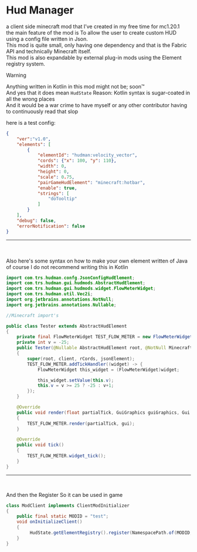 <?--
Copyright (C) 2024  Tete

This program is free software: you can redistribute it and/or modify
it under the terms of the GNU General Public License as published by
the Free Software Foundation, either version 3 of the License, or
(at your option) any later version.

This program is distributed in the hope that it will be useful,
but WITHOUT ANY WARRANTY; without even the implied warranty of
MERCHANTABILITY or FITNESS FOR A PARTICULAR PURPOSE.  See the
GNU General Public License for more details.

You should have received a copy of the GNU General Public License
along with this program.  If not, see "https://www.gnu.org/licenses/"
--?>
# Hud Manager
a client side minecraft mod that I’ve created in my free time for mc1.20.1<br>
the main feature of the mod is To allow the user to create custom HUD using a config file written in Json.<br>
This mod is quite small, only having one dependency and that is the Fabric API and technically Minecraft itself.<br>
This mod is also expandable by external plug-in mods using the Element registry system.<br>

> [!WARNING]
> Anything written in Kotlin in this mod might not be; soon™<br>
> And yes that it does mean `HudState`
> Reason: Kotlin syntax is sugar-coated in all the wrong places<br>
> And it would be a war crime to have myself or any other contributor having to continuously read that slop 


here is a test config:
```json
{
    "ver":"v1.0",
    "elements": [
        {
            "elementId": "hudman:velocity_vector",
            "cords": {"x": 100, "y": 110},
            "width": 0,
            "height": 0,
            "scale": 0.75,
            "pairGameHudElement": "minecraft:hotbar",
            "enable": true,
            "strings": [
                "doTooltip"
            ]
        }
    ],
    "debug": false,
    "errorNotification": false
}   
```


<hr>
<br>
<br>
Also here's some syntax on how to make your own element written of Java of course   
I do not recommend writing this in Kotlin

```java
import com.trs.hudman.confg.JsonConfigHudElement;
import com.trs.hudman.gui.hudmods.AbstractHudElement;
import com.trs.hudman.gui.hudmods.widget.FlowMeterWidget;
import com.trs.hudman.util.Vec2i;
import org.jetbrains.annotations.NotNull;
import org.jetbrains.annotations.Nullable;

//Minecraft import's

public class Tester extends AbstractHudElement
{
    private final FlowMeterWidget TEST_FLOW_METER = new FlowMeterWidget(getCords().x(), getCords().x(), 0.5f);
    private int v = -25;
    public Tester(@Nullable AbstractHudElement root, @NotNull Minecraft client, @NotNull Vec2i rCords, @NotNull JsonConfgHudElement jsonElement)
    {
        super(root, client, rCords, jsonElement);
        TEST_FLOW_METER.addTickHandler((widget) -> {
            FlowMeterWidget this_widget = (FlowMeterWidget)widget;

            this_widget.setValue(this.v);
            this.v = v >= 25 ? -25 : v+1;
        });
    }

    @Override
    public void render(float partialTick, GuiGraphics guiGraphics, Gui gui)
    {
        TEST_FLOW_METER.render(partialTick, gui);
    }

    @Override
    public void tick()
    {
        TEST_FLOW_METER.widget_tick();
    }
}
```
<hr>
<br>

And then the Register So it can be used in game
``` java
class ModClient implements ClientModInitializer
{
    public final static MODID = "test";
    void onInitializeClient()
    {
         HudState.getElementRegistry().register(NamespacePath.of(MODID, "test_text"), Tester::new);
    }
}
```
